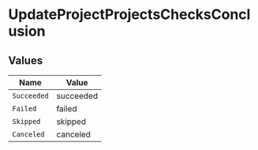 # UpdateProjectProjectsChecksConclusion


## Values

| Name        | Value       |
| ----------- | ----------- |
| `Succeeded` | succeeded   |
| `Failed`    | failed      |
| `Skipped`   | skipped     |
| `Canceled`  | canceled    |